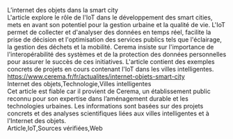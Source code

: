 L’internet des objets dans la smart city 	
L'article explore le rôle de l'IoT dans le développement des smart cities, mets en avant son potentiel pour la gestion urbaine et la qualité de vie. L'IoT permet de collecter et d'analyser des données en temps réel, facilite la prise de décision et l'optimisation des services publics tels que l'éclairage, la gestion des déchets et la mobilité. Cerema insiste sur l'importance de l'interopérabilité des systèmes et de la protection des données personnelles pour assurer le succès de ces initiatives. L'article contient des exemples concrets de projets en cours contenant l'IoT dans les villes intelligentes.  	
https://www.cerema.fr/fr/actualites/internet-objets-smart-city  
Internet des objets,Technologie,Villes intelligentes  
Cet article est fiable car il provient de Cerema, un établissement public reconnu pour son expertise dans l’aménagement durable et les technologies urbaines. Les informations sont basées sur des projets concrets et des analyses scientifiques liées aux villes intelligentes et à l'Internet des objets.  
Article,IoT,Sources vérifiées,Web  
